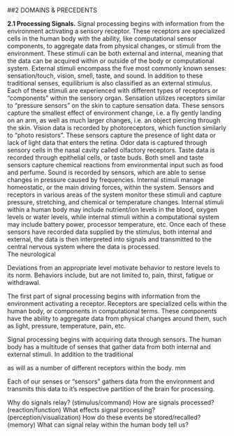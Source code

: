 ##2 DOMAINS & PRECEDENTS

**2.1 Processing Signals.** Signal processing begins with information from the environment activating a sensory receptor. These receptors are specialized cells in the human body with the ability, like computational sensor components, to aggregate data from physical changes, or stimuli from the environment. These stimuli can be both external and internal, meaning that the data can be acquired within or outside of the body or computational system. 
External stimuli encompass the five most commonly known senses: sensation/touch, vision, smell, taste, and sound. In addition to these traditional senses, equilibrium is also classified as an external stimulus. 
Each of these stimuli are experienced with different types of receptors or “components” within the sensory organ. Sensation utilizes receptors similar to “pressure sensors” on the skin to capture sensation data. These sensors capture the smallest effect of environment change, i.e. a fly gently landing on an arm, as well as much larger changes, i.e. an object piercing through the skin. Vision data is recorded by photoreceptors, which function similarly to “photo resistors”. These sensors capture the presence of light data or lack of light data that enters the retina. Odor data is captured through sensory cells in the nasal cavity called olfactory receptors. Taste data is recorded through epithelial cells, or taste buds. Both smell and taste sensors capture chemical reactions from environmental input such as food and perfume. Sound is recorded by sensors, which are able to sense changes in pressure caused by frequencies. 
Internal stimuli manage homeostatic, or the main driving forces, within the system. Sensors and receptors in various areas of the system monitor these stimuli and capture pressure, stretching, and chemical or temperature changes. Internal stimuli within a human body may include nutrient/ion levels in the blood, oxygen levels or water levels, while internal stimuli within a computational system may include battery power, processor temperature, etc. 
Once each of these sensors have recorded data supplied by the stimulus, both internal and external, the data is then interpreted into signals and transmitted to the central nervous system where the data is processed.  
The neurological 

Deviations from an appropriate level motivate behavior to restore levels to its norm.  Behaviors include, but are not limited to, pain, thirst, fatigue or withdrawal. 

The first part of signal processing begins with information from the environment activating a receptor. Receptors are specialized cells within the human body, or components in computational terms. These components have the ability to aggregate data from physical changes around them, such as light, pressure, temperature, pain, etc.  

Signal processing begins with acquiring data through sensors. The human body has a multitude of senses that gather data from both internal and external stimuli. In addition to the traditional  

as will as a number of different receptors within the body. mm

Each of our senses or “sensors” gathers data from the environment and transmits this data to it’s respective partition of the brain for processing. 

Why do signals relay? (stimulus/command)
How are signals processed? (reaction/function)
What effects signal processing? (perception/visualization)
How do these events be stored/recalled? (memory)
What can signal relay within the human body tell us?
